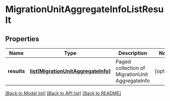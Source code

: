 # MigrationUnitAggregateInfoListResult

## Properties
Name | Type | Description | Notes
------------ | ------------- | ------------- | -------------
**results** | [**list[MigrationUnitAggregateInfo]**](MigrationUnitAggregateInfo.md) | Paged collection of MigrationUnit AggregateInfo | [optional] 

[[Back to Model list]](../README.md#documentation-for-models) [[Back to API list]](../README.md#documentation-for-api-endpoints) [[Back to README]](../README.md)

